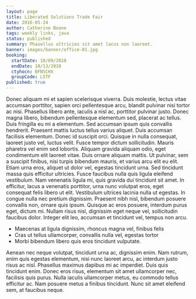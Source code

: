 ```yaml
---
layout: page
title: Liberated Solutions Trade Fair
date: 2016-05-24
author: Catherine Boone
tags: weekly links, java
status: published
summary: Phasellus ultricies sit amet lacus non laoreet.
banner: images/banner/office-01.jpg
booking:
  startDate: 10/09/2018
  endDate: 10/13/2018
  ctyhocn: BFNSCHX
  groupCode: LSTF
published: true
---
```

Donec aliquam mi et sapien scelerisque viverra. Duis molestie, lectus vitae accumsan porttitor, sapien orci pellentesque arcu, blandit pulvinar nisi tortor ac nisi. Phasellus libero ante, iaculis a nisl ac, porttitor pulvinar justo. Donec magna libero, bibendum pellentesque elementum sed, placerat ac tellus. Duis fringilla eu mi a elementum. Sed accumsan ipsum quis convallis hendrerit. Praesent mattis luctus tellus varius aliquet. Duis accumsan facilisis elementum. Donec id suscipit orci. Quisque in nulla consequat, laoreet justo vel, luctus velit. Fusce tempor dictum sollicitudin. Mauris pharetra vel enim sed lobortis.
Aliquam gravida aliquam odio, eget condimentum elit laoreet vitae. Duis ornare aliquam mattis. Ut pulvinar, sem a suscipit finibus, nisi turpis bibendum mauris, et varius arcu elit eu elit. Etiam urna eros, aliquet ut dolor vel, egestas tincidunt urna. Sed tincidunt massa quis efficitur ultricies. Fusce faucibus nulla quis ligula eleifend vestibulum. Nam venenatis ligula mi, quis gravida dui tincidunt sit amet. In efficitur, lacus a venenatis porttitor, urna nunc volutpat eros, eget consequat felis libero ut elit. Vestibulum ultrices lacinia nulla ut egestas. In congue nulla nec pretium dignissim. Praesent nibh nisl, bibendum posuere convallis non, ornare quis ipsum. Quisque ac eros posuere, interdum purus eget, dictum mi. Nullam risus nisl, dignissim eget neque vel, sollicitudin faucibus dolor. Integer elit leo, accumsan et tincidunt vel, tempus non arcu.

* Maecenas at ligula dignissim, rhoncus magna vel, finibus felis
* Cras ut tellus ullamcorper, convallis nulla vel, egestas tortor
* Morbi bibendum libero quis eros tincidunt vulputate.

Aenean nec neque volutpat, tincidunt urna ac, dignissim enim. Nam rutrum, enim quis egestas elementum, nisi nunc laoreet arcu, ac interdum justo risus ac nisl. Phasellus maximus dapibus mi ac imperdiet. Duis quis tincidunt enim. Donec eros risus, elementum sit amet ullamcorper nec, facilisis quis purus. Nulla iaculis ullamcorper metus, eu commodo tellus efficitur ac. Nam posuere metus a finibus tincidunt. Nunc sit amet eleifend sem, at faucibus neque.
